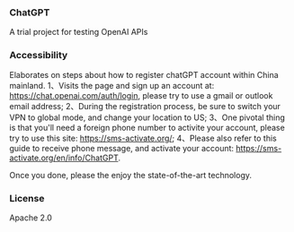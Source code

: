 ### ChatGPT
A trial project for testing OpenAI APIs

### Accessibility
Elaborates on steps about how to register chatGPT account within China mainland.
1、Visits the page and sign up an account at: https://chat.openai.com/auth/login, please try to use a gmail or outlook email address;
2、During the registration process, be sure to switch your VPN to global mode, and change your location to US;
3、One pivotal thing is that you'll need a foreign phone number to activite your account, please try to use this site: https://sms-activate.org/;
4、Please also refer to this guide to receive phone message, and activate your account: https://sms-activate.org/en/info/ChatGPT.

Once you done, please the enjoy the state-of-the-art technology.

### License
Apache 2.0
